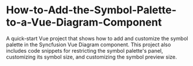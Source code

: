 # How-to-Add-the-Symbol-Palette-to-a-Vue-Diagram-Component
A quick-start Vue project that shows how to add and customize the symbol palette in the Syncfusion Vue Diagram component. This project also includes code snippets for restricting the symbol palette's panel, customizing its symbol size, and customizing the symbol preview size.
